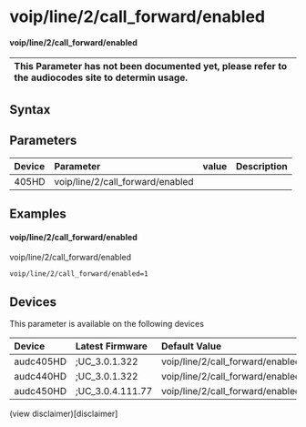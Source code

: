 ﻿---
description: voip/line/2/call_forward/enabled
search: false
---

# voip/line/2/call_forward/enabled

#### voip/line/2/call_forward/enabled


| This Parameter has not been documented yet, please refer to the audiocodes site to determin usage.  | 
| :--- |

## Syntax

## Parameters
|Device|Parameter|value|Description|
|:---|:---|:---|:---|
| 405HD | voip/line/2/call_forward/enabled |  |  |

## Examples
#### voip/line/2/call_forward/enabled

voip/line/2/call_forward/enabled

```
voip/line/2/call_forward/enabled=1
```

## Devices
This parameter is available on the following devices

| Device | Latest Firmware | Default Value |
|:---|:---|:---|
| audc405HD | ;UC_3.0.1.322 | voip/line/2/call_forward/enabled=1 
| audc440HD | ;UC_3.0.1.322 | voip/line/2/call_forward/enabled=1 
| audc450HD | ;UC_3.0.4.111.77 | voip/line/2/call_forward/enabled=1 

(view disclaimer)[disclaimer]
